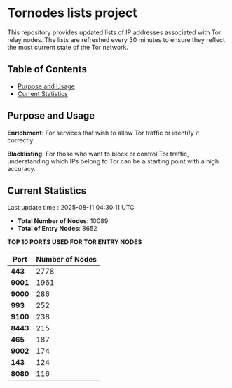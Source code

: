 # Tornodes lists project

This repository provides updated lists of IP addresses associated with Tor relay nodes. The lists are refreshed every 30 minutes to ensure they reflect the most current state of the Tor network.

## Table of Contents

- [Purpose and Usage](#purpose-and-usage)
- [Current Statistics](#current-statistics)


## Purpose and Usage

**Enrichment**: For services that wish to allow Tor traffic or identify it correctly.

**Blacklisting**: For those who want to block or control Tor traffic, understanding which IPs belong to Tor can be a starting point with a high accuracy.

## Current Statistics

Last update time : 2025-08-11 04:30:11 UTC

- **Total Number of Nodes**: 10089
- **Total of Entry Nodes**: 8652

**TOP 10 PORTS USED FOR TOR ENTRY NODES**

| **Port** | **Number of Nodes** |
|------|-----------------|
| **443**   | 2778  |
| **9001**   | 1961  |
| **9000**   | 286  |
| **993**   | 252  |
| **9100**   | 238  |
| **8443**   | 215  |
| **465**   | 187  |
| **9002**   | 174  |
| **143**   | 124  |
| **8080**   | 116  |

